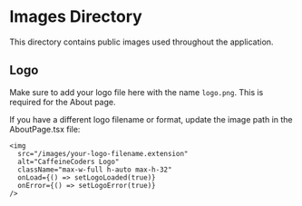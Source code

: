 # Images Directory

This directory contains public images used throughout the application.

## Logo

Make sure to add your logo file here with the name `logo.png`. This is required for the About page.

If you have a different logo filename or format, update the image path in the AboutPage.tsx file:

```tsx
<img 
  src="/images/your-logo-filename.extension" 
  alt="CaffeineCoders Logo" 
  className="max-w-full h-auto max-h-32"
  onLoad={() => setLogoLoaded(true)}
  onError={() => setLogoError(true)}
/>
```
